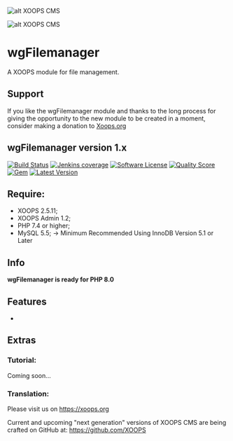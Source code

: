 ![alt XOOPS CMS](https://xoops.org/images/logoXoops4GithubRepository.png)

![alt XOOPS CMS](https://xoops.org/images/logoXoopsPhp8.png)

# wgFilemanager
A XOOPS module for file management.

## Support

If you like the wgFilemanager module and thanks to the long process for giving the opportunity to the new module to be created in a moment, consider making a donation to <a href="https://xoops.org/modules/xdonations/" target="_blank" title="Donate to Xoops">Xoops.org</a>

## wgFilemanager version 1.x

[![Build Status](https://scrutinizer-ci.com/g/ggoffy/wgfilemanager/badges/build.png?b=master)](https://travis-ci.org/ggoffy/wgfilemanager)
[![Jenkins coverage](https://img.shields.io/jenkins/c/https/jenkins.qa.ubuntu.com/address-book-service-utopic-i386-ci.svg)](https://github.com/XoopsModules25x/wgfilemanager)
[![Software License](https://img.shields.io/badge/license-GPL-brightgreen.svg?style=flat)](docs/license.txt)
[![Quality Score](https://img.shields.io/scrutinizer/g/ggoffy/wgblocks.svg?style=flat)](https://scrutinizer-ci.com/g/ggoffy/wgfilemanager)
[![Gem](https://img.shields.io/gem/dt/rails.svg)](XoopsModules25x/wgfilemanager)
[![Latest Version](https://img.shields.io/github/release/XoopsModules25x/wgfilemanager.svg?style=flat)](https://github.com/XoopsModules25x/wgfilemanager/releases/latest)

## Require:
- XOOPS 2.5.11;
- XOOPS Admin 1.2;
- PHP 7.4 or higher;
- MySQL 5.5; -> Minimum Recommended Using InnoDB Version 5.1 or Later

## Info

**wgFilemanager is ready for PHP 8.0**

## Features
- 

## Extras



### Tutorial:
Coming soon...

### Translation:

Please visit us on https://xoops.org

Current and upcoming "next generation" versions of XOOPS CMS are being crafted on GitHub at: https://github.com/XOOPS
